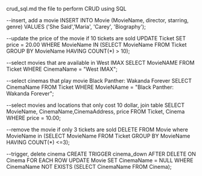 crud_sql.md
the file to perform CRUD using SQL

--insert, add a movie
INSERT INTO Movie (MovieName, director, starring, genre)
VALUES  ('She Said','Maria', 'Carey', 'Biography');


--update the price of the movie if 10 tickets are sold 
UPDATE Ticket
SET price = 20.00
WHERE MovieName IN (SELECT MovieName FROM Ticket GROUP BY MovieName HAVING COUNT(*) > 10);


--select movies that are available in West IMAX
SELECT MovieNAME FROM Ticket 
WHERE CinemaName = "West IMAX";

--select cinemas that play movie Black Panther: Wakanda Forever
SELECT CinemaName FROM Ticket 
WHERE MovieNAame = "Black Panther: Wakanda Forever";

--select movies and locations that only cost 10 dollar, join table
SELECT MovieName, CinemaName,CinemaAddress, price FROM Ticket, Cinema 
WHERE price = 10.00;


--remove the movie if only 3 tickets are sold
DELETE FROM Movie
where MovieName in (SELECT MovieName FROM Ticket GROUP BY MovieName HAVING COUNT(*) <=3);

--trigger, delete cinema
CREATE TRIGGER cinema_down
AFTER DELETE 
ON Cinema
FOR EACH ROW
UPDATE Movie
SET CinemaName = NULL
WHERE CinemaName NOT EXISTS (SELECT CinemaName FROM Cinema);






